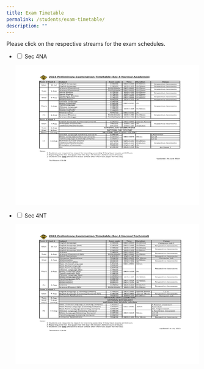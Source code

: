 ```yaml
---
title: Exam Timetable
permalink: /students/exam-timetable/
description: ""
---
```

Please click on the respective streams for the exam schedules.

<ul class="jekyllcodex_accordion">
				<li>
    <input type="checkbox" id="accordion10">
    <label for="accordion10">Sec 4NA</label>
    <div>
      <p><img src="/images/2023-4na-prelim-exam-timetable.png"></p>
    </div>
	</li>
  <li>
    <input type="checkbox" id="accordion11">
    <label for="accordion11">Sec 4NT</label>
    <div>
			<p><img src="/images/2023-4nt-prelim-exam-timetable.png"></p>
    </div>
	</li>
	</ul>